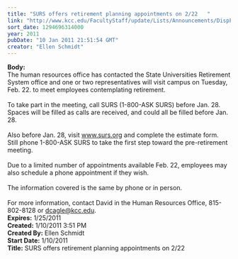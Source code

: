 ```yaml
---
title: "SURS offers retirement planning appointments on 2/22   "
link: "http://www.kcc.edu/FacultyStaff/update/Lists/Announcements/DispForm.aspx?ID=68"
sort_date: 1294696314000
year: 2011
pubDate: "10 Jan 2011 21:51:54 GMT"
creator: "Ellen Schmidt"
---
```


<div><b>Body:</b> <div class=ExternalClass11D528D778174FBC8DB567A973DBE7C6>
<div>The human resources office has contacted the State Universities Retirement System office and one or two representatives will visit campus on Tuesday, Feb. 22. to meet employees contemplating retirement.</div>
<div><br>To take part in the meeting, call SURS (1-800-ASK SURS) before Jan. 28. Spaces will be filled as calls are received, and could all be filled before Jan. 28. </div>
<div><br>Also before Jan. 28, visit <a href="http://www.surs.org/">www.surs.org</a> and complete the estimate form. Still phone 1-800-ASK SURS to take the first step toward the pre-retirement meeting.</div>
<div><br>Due to a limited number of appointments available Feb. 22, employees may also schedule a phone appointment if they wish. </div>
<div><br>The information covered is the same by phone or in person.</div>
<div><br>For more information, contact David in the Human Resources Office, 815-802-8128 or <a href="mailto:dcagle@kcc.edu">dcagle@kcc.edu</a>.</div></div></div>
<div><b>Expires:</b> 1/25/2011</div>
<div><b>Created:</b> 1/10/2011 3:51 PM</div>
<div><b>Created By:</b> Ellen Schmidt</div>
<div><b>Start Date:</b> 1/10/2011</div>
<div><b>Title:</b> SURS offers retirement planning appointments on 2/22   </div>
